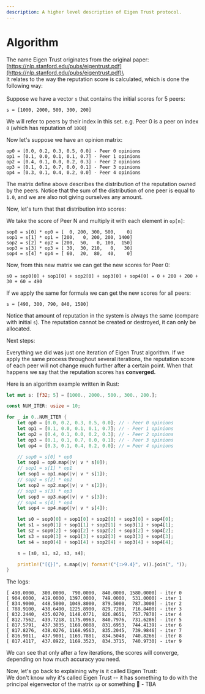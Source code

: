 ```yaml
---
description: A higher level description of Eigen Trust protocol.
---
```


# Algorithm

The name Eigen Trust originates from the original paper: [https://nlp.stanford.edu/pubs/eigentrust.pdf](https://nlp.stanford.edu/pubs/eigentrust.pdf)\
\
It relates to the way the reputation score is calculated, which is done the following way:\
\
Suppose we have a vector `s` that contains the initial scores for 5 peers:

```
s = [1000, 2000, 500, 300, 200]
```

We will refer to peers by their index in this set. e.g. Peer 0 is a peer on index `0` (which has reputation of `1000`)

Now let's suppose we have an opinion matrix:

```
op0 = [0.0, 0.2, 0.3, 0.5, 0.0] - Peer 0 opinions
op1 = [0.1, 0.0, 0.1, 0.1, 0.7] - Peer 1 opinions
op2 = [0.4, 0.1, 0.0, 0.2, 0.3] - Peer 2 opinions
op3 = [0.1, 0.1, 0.7, 0.0, 0.1] - Peer 3 opinions
op4 = [0.3, 0.1, 0.4, 0.2, 0.0] - Peer 4 opinions
```

The matrix define above describes the distribution of the reputation owned by the peers. Notice that the sum of the distribution of one peer is equal to `1.0`, and we are also not giving ourselves any amount.

Now, let's turn that that distribution into scores:

We take the score of Peer N and multiply it with each element in `op[n]`:

```
sop0 = s[0] * op0 = [  0, 200, 300, 500,    0]
sop1 = s[1] * op1 = [200,   0, 200, 200, 1400]
sop2 = s[2] * op2 = [200,  50,   0, 100,  150]
sop3 = s[3] * op3 = [ 30,  30, 210,   0,   30]
sop4 = s[4] * op4 = [ 60,  20,  80,  40,    0]
```

Now, from this new matrix we can get the new scores for Peer 0:

```
s0 = sop0[0] + sop1[0] + sop2[0] + sop3[0] + sop4[0] = 0 + 200 + 200 + 30 + 60 = 490
```

If we apply the same for formula we can get the new scores for all peers:

```
s = [490, 300, 790, 840, 1580]
```

Notice that amount of reputation in the system is always the same (compare with initial `s`). The reputation cannot be created or destroyed, it can only be allocated.

Next steps:

Everything we did was just one iteration of Eigen Trust algorithm. If we apply the same process throughout several iterations, the reputation score of each peer will not change much further after a certain point. When that happens we say that the reputation scores has **converged.**

Here is an algorithm example written in Rust:

```rust
let mut s: [f32; 5] = [1000., 2000., 500., 300., 200.];

const NUM_ITER: usize = 10;

for _ in 0..NUM_ITER {
	let op0 = [0.0, 0.2, 0.3, 0.5, 0.0]; // - Peer 0 opinions
	let op1 = [0.1, 0.0, 0.1, 0.1, 0.7]; // - Peer 1 opinions
	let op2 = [0.4, 0.1, 0.0, 0.2, 0.3]; // - Peer 2 opinions
	let op3 = [0.1, 0.1, 0.7, 0.0, 0.1]; // - Peer 3 opinions
	let op4 = [0.3, 0.1, 0.4, 0.2, 0.0]; // = Peer 4 opinions

	// sop0 = s[0] * op0
	let sop0 = op0.map(|v| v * s[0]);
	// sop1 = s[1] * op1
	let sop1 = op1.map(|v| v * s[1]);
	// sop2 = s[2] * op2
	let sop2 = op2.map(|v| v * s[2]);
	// sop3 = s[3] * op3
	let sop3 = op3.map(|v| v * s[3]);
	// sop4 = s[4] * op4
	let sop4 = op4.map(|v| v * s[4]);

	let s0 = sop0[0] + sop1[0] + sop2[0] + sop3[0] + sop4[0];
	let s1 = sop0[1] + sop1[1] + sop2[1] + sop3[1] + sop4[1];
	let s2 = sop0[2] + sop1[2] + sop2[2] + sop3[2] + sop4[2];
	let s3 = sop0[3] + sop1[3] + sop2[3] + sop3[3] + sop4[3];
	let s4 = sop0[4] + sop1[4] + sop2[4] + sop3[4] + sop4[4];

	s = [s0, s1, s2, s3, s4];

	println!("[{}]", s.map(|v| format!("{:>9.4}", v)).join(", "));
}
```

The logs:

```
[ 490.0000,  300.0000,  790.0000,  840.0000, 1580.0000] - iter 0
[ 904.0000,  419.0000, 1397.0000,  749.0000,  531.0000] - iter 1
[ 834.9000,  448.5000, 1049.8000,  879.5000,  787.3000] - iter 2
[ 788.9100,  438.6400, 1225.8900,  829.7200,  716.8400] - iter 3
[ 832.2440,  435.0270, 1148.0771,  826.8651,  757.7870] - iter 4
[ 812.7562,  439.7218, 1175.0963,  840.7976,  731.6286] - iter 5
[ 817.5791,  437.3035, 1169.0088,  831.6953,  744.4139] - iter 6
[ 817.8276,  438.0276, 1168.9563,  835.2045,  739.9846] - iter 7
[ 816.9011,  437.9801, 1169.7881,  834.5048,  740.8266] - iter 8
[ 817.4117,  437.8922, 1169.3523,  834.3715,  740.9730] - iter 9
```

We can see that only after a few iterations, the scores will converge, depending on how much accuracy you need.

Now, let's go back to explaining why is it called Eigen Trust:\
We don't know why it's called Eigen Trust -- it has something to do with the principal eigenvector of the matrix `op`  or something :tada: - TBA
